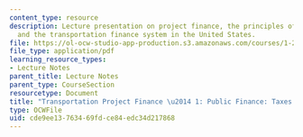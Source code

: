 ```yaml
---
content_type: resource
description: Lecture presentation on project finance, the principles of taxation,
  and the transportation finance system in the United States.
file: https://ol-ocw-studio-app-production.s3.amazonaws.com/courses/1-201j-transportation-systems-analysis-demand-and-economics-fall-2008/cde9ee13763469fdce84edc34d217868_MIT1_201JF08_lec19.pdf
file_type: application/pdf
learning_resource_types:
- Lecture Notes
parent_title: Lecture Notes
parent_type: CourseSection
resourcetype: Document
title: "Transportation Project Finance \u2014 1: Public Finance: Taxes and Bonds"
type: OCWFile
uid: cde9ee13-7634-69fd-ce84-edc34d217868
---
```

